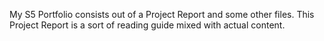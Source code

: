 My S5 Portfolio consists out of a Project Report and some other files. This Project Report is a sort of reading guide mixed with actual content.
